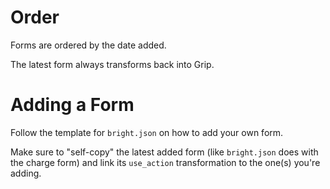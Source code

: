 # Order

Forms are ordered by the date added.

The latest form always transforms back into Grip.

# Adding a Form

Follow the template for `bright.json` on how to add your own form.

Make sure to "self-copy" the latest added form (like `bright.json` does with the charge form) and link its `use_action` transformation to the one(s) you're adding.